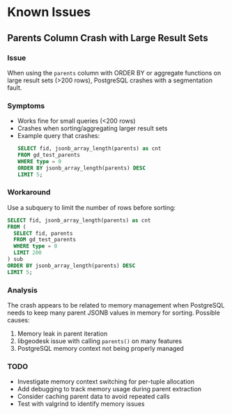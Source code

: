 # Known Issues

## Parents Column Crash with Large Result Sets

### Issue
When using the `parents` column with ORDER BY or aggregate functions on large result sets (>200 rows), PostgreSQL crashes with a segmentation fault.

### Symptoms
- Works fine for small queries (<200 rows)
- Crashes when sorting/aggregating larger result sets
- Example query that crashes:
  ```sql
  SELECT fid, jsonb_array_length(parents) as cnt 
  FROM gd_test_parents 
  WHERE type = 0 
  ORDER BY jsonb_array_length(parents) DESC 
  LIMIT 5;
  ```

### Workaround
Use a subquery to limit the number of rows before sorting:
```sql
SELECT fid, jsonb_array_length(parents) as cnt 
FROM (
  SELECT fid, parents 
  FROM gd_test_parents 
  WHERE type = 0 
  LIMIT 200
) sub 
ORDER BY jsonb_array_length(parents) DESC 
LIMIT 5;
```

### Analysis
The crash appears to be related to memory management when PostgreSQL needs to keep many parent JSONB values in memory for sorting. Possible causes:
1. Memory leak in parent iteration
2. libgeodesk issue with calling `parents()` on many features
3. PostgreSQL memory context not being properly managed

### TODO
- Investigate memory context switching for per-tuple allocation
- Add debugging to track memory usage during parent extraction
- Consider caching parent data to avoid repeated calls
- Test with valgrind to identify memory issues